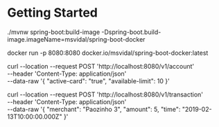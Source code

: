 # Getting Started

./mvnw spring-boot:build-image -Dspring-boot.build-image.imageName=msvidal/spring-boot-docker

docker run -p 8080:8080 docker.io/msvidal/spring-boot-docker:latest 

curl --location --request POST 'http://localhost:8080/v1/account' \
--header 'Content-Type: application/json' \
--data-raw '{ "active-card": "true", "available-limit": 10 }'

curl --location --request POST 'http://localhost:8080/v1/transaction' \
--header 'Content-Type: application/json' \
--data-raw '{
  "merchant": "Paozinho 3",
  "amount": 5,
  "time": "2019-02-13T10:00:00.000Z"
}'


